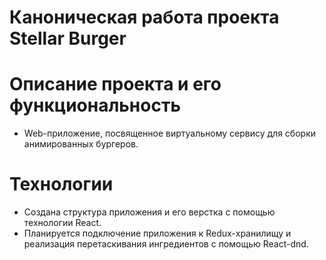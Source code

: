 # Каноническая работа проекта Stellar Burger

# Описание проекта и его функциональность
- Web-приложение, посвященное виртуальному сервису для сборки анимированных бургеров. 

# Технологии
- Cоздана структура приложения и его верстка с помощью технологии React.
- Планируется подключение приложения к Redux-хранилищу и реализация перетаскивания ингредиентов с помощью React-dnd.
